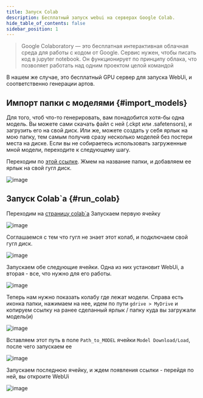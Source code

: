 ```yaml
---
title: Запуск Colab
description: Бесплатный запуск webui на серверах Google Colab.
hide_table_of_contents: false
sidebar_position: 1
---
```

> Google Colaboratory — это бесплатная интерактивная облачная среда для работы с кодом от Google. Сервис нужен, чтобы писать код в jupyter notebook. Он функционирует по принципу облака, что позволяет работать над одним проектом целой командой

В нашем же случае, это бесплатный GPU сервер для запуска WebUi, и соответственно генерации артов.

## Импорт папки с моделями {#import_models}
Для того, чтоб что-то генерировать, вам понадобится хотя-бы одна модель. Вы можете сами скачать файл с ней (.ckpt или .safetensors), и загрузить его на свой диск. Или же, можете создать у себя ярлык на мою папку, тем самым получив сразу несколько моделей без постери места на диске. Если вы не собираетесь использовать загруженные мной модели, переходите к следующему шагу. 

Переходим по  [этой ссылке](https://drive.google.com/drive/folders/1FC8ZM9_wQMjw-Stb14EPoeshuH7DwxrL?usp=share_link). 
Жмем на название папки, и добавляем ее ярлык на свой гугл диск.

![image](https://i.imgur.com/YKQCnfR.png)

## Запуск Сolab`a {#run_colab}
Переходим на [страницу colab`a](https://colab.research.google.com/github/TheLastBen/fast-stable-diffusion/blob/main/fast_stable_diffusion_AUTOMATIC1111.ipynb)
Запускаем первую ячейку

![image](https://i.imgur.com/XaZRc2P.png)

Cоглашаемся с тем что гугл не знает этот колаб, и подключаем свой гугл диск.

![image](https://i.imgur.com/7y6slFu.png)

Запускаем обе следующие ячейки. Одна из них установит WebUi, а вторая - все, что нужно для его работы.

![image](https://i.imgur.com/layd8Nv.png)

Теперь нам нужно показать колабу где лежат модели. Справа есть иконка папки, нажимаем на нее, идем по пути `gdrive > MyDrive` и копируем ссылку на ранее сделанный ярлык / папку куда вы загружали модель(и) 

![image](https://i.imgur.com/cm00Osa.png)

Вставляем этот путь в поле `Path_to_MODEL` ячейки `Model Download/Load`, после чего запускаем ее

![image](https://i.imgur.com/gxe8Kb3.png)

Запускаем последнюю ячейку, и ждем появления ссылки - перейдя по ней, вы откроите WebUi

![image](https://i.imgur.com/BJBTBYe.png)

